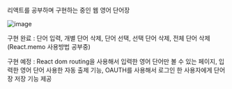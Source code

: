 리액트를 공부하며 구현하는 중인 웹 영어 단어장

![image](https://user-images.githubusercontent.com/84854577/153035883-503024e7-f6b8-44e5-85bb-8961384b308b.png)

구현 완료 : 단어 입력, 개별 단어 삭제, 단어 선택, 선택 단어 삭제, 전체 단어 삭제
(React.memo 사용방법 공부중)

구현 예정 : React dom routing을 사용해서 입력한 영어 단어만 볼 수 있는 페이지,
입력한 영어 단어 사용한 자동 출제 기능, OAUTH를 사용해서 로그인 한 사용자에게 단어장
저장 기능 제공
